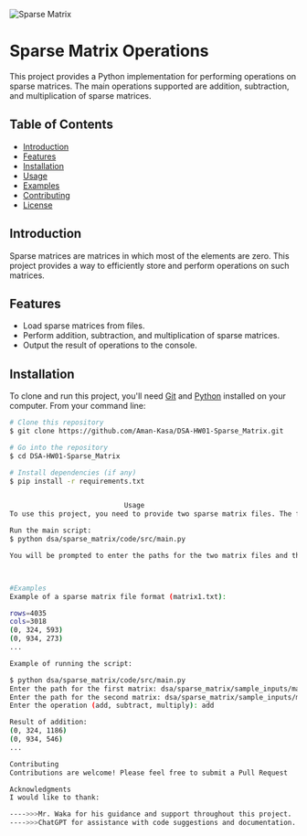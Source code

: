 ![Sparse Matrix](https://cdn.educba.com/academy/wp-content/uploads/2021/05/Sparse-Matrix-in-Python.jpg)
# Sparse Matrix Operations

This project provides a Python implementation for performing operations on sparse matrices. The main operations supported are addition, subtraction, and multiplication of sparse matrices.

## Table of Contents
- [Introduction](#introduction)
- [Features](#features)
- [Installation](#installation)
- [Usage](#usage)
- [Examples](#examples)
- [Contributing](#contributing)
- [License](#license)

## Introduction

Sparse matrices are matrices in which most of the elements are zero. This project provides a way to efficiently store and perform operations on such matrices.

## Features

- Load sparse matrices from files.
- Perform addition, subtraction, and multiplication of sparse matrices.
- Output the result of operations to the console.

## Installation

To clone and run this project, you'll need [Git](https://git-scm.com) and [Python](https://www.python.org/downloads/) installed on your computer. From your command line:

```bash
# Clone this repository
$ git clone https://github.com/Aman-Kasa/DSA-HW01-Sparse_Matrix.git

# Go into the repository
$ cd DSA-HW01-Sparse_Matrix

# Install dependencies (if any)
$ pip install -r requirements.txt


                            Usage
To use this project, you need to provide two sparse matrix files. The files should contain the number of rows and columns, followed by the non-zero elements in the format (row_index, column_index, value).

Run the main script:
$ python dsa/sparse_matrix/code/src/main.py

You will be prompted to enter the paths for the two matrix files and the operation (add, subtract, multiply) you want to perform.



#Examples
Example of a sparse matrix file format (matrix1.txt):

rows=4035
cols=3018
(0, 324, 593)
(0, 934, 273)
...

Example of running the script:

$ python dsa/sparse_matrix/code/src/main.py
Enter the path for the first matrix: dsa/sparse_matrix/sample_inputs/matrix1.txt
Enter the path for the second matrix: dsa/sparse_matrix/sample_inputs/matrix2.txt
Enter the operation (add, subtract, multiply): add

Result of addition:
(0, 324, 1186)
(0, 934, 546)
...

Contributing
Contributions are welcome! Please feel free to submit a Pull Request   // ✌🏿✌🏿 //

Acknowledgments
I would like to thank:

---->>>Mr. Waka for his guidance and support throughout this project.
---->>>ChatGPT for assistance with code suggestions and documentation.
